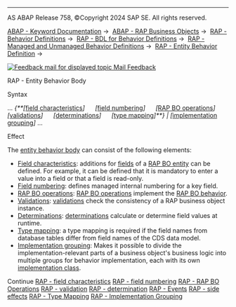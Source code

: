   

* * *

AS ABAP Release 758, ©Copyright 2024 SAP SE. All rights reserved.

[ABAP - Keyword Documentation](javascript:call_link\('abenabap.htm'\)) →  [ABAP - RAP Business Objects](javascript:call_link\('abenabap_rap.htm'\)) →  [RAP - Behavior Definitions](javascript:call_link\('abencds_bdef.htm'\)) →  [RAP - BDL for Behavior Definitions](javascript:call_link\('abenbdl.htm'\)) →  [RAP - Managed and Unmanaged Behavior Definitions](javascript:call_link\('abenbdl_rap_bo.htm'\)) →  [RAP - Entity Behavior Definition](javascript:call_link\('abenbdl_define_beh.htm'\)) → 

 [![](Mail.gif?object=Mail.gif "Feedback mail for displayed topic") Mail Feedback](mailto:f1_help@sap.com?subject=Feedback%20on%20ABAP%20Documentation&body=Document:%20RAP%20-%20Entity%20Behavior%20Body%2C%20ABENBDL_BODY%2C%20758%0D%0A%0D%0AError:%0D%0A%0D%0A%0D%0A%0D%0ASuggestion%20for%20improvement:)

RAP - Entity Behavior Body

Syntax

... *{**\[*[field characteristics](javascript:call_link\('abenbdl_field_char.htm'\))*\]*
     *\[*[field numbering](javascript:call_link\('abenbdl_field_numbering.htm'\))*\]*
     *\[*[RAP BO operations](javascript:call_link\('abenbdl_operations.htm'\))*\]*
     *\[*[validations](javascript:call_link\('abenbdl_validations.htm'\))*\]*
     *\[*[determinations](javascript:call_link\('abenbdl_determinations.htm'\))*\]*
     *\[*[type mapping](javascript:call_link\('abenbdl_type_mapping.htm'\))*\]**}*
*|* *\[*[implementation grouping](javascript:call_link\('abenbdl_grouping.htm'\))*\]*
...

Effect

The [entity behavior body](javascript:call_link\('abencds_entity_body_glosry.htm'\) "Glossary Entry") can consist of the following elements:

-   [Field characteristics](javascript:call_link\('abenbdl_field_char.htm'\)): additions for [fields](javascript:call_link\('abenrap_bo_field_glosry.htm'\) "Glossary Entry") of a [RAP BO entity](javascript:call_link\('abenrap_bo_entity_glosry.htm'\) "Glossary Entry") can be defined. For example, it can be defined that it is mandatory to enter a value into a field or that a field is read-only.
-   [Field numbering](javascript:call_link\('abenbdl_field_numbering.htm'\)): defines managed internal numbering for a key field.
-   [RAP BO operations](javascript:call_link\('abenbdl_operations.htm'\)): [RAP BO operations](javascript:call_link\('abenrap_bo_operation_glosry.htm'\) "Glossary Entry") implement the [RAP BO behavior](javascript:call_link\('abenrap_bo_behavior_glosry.htm'\) "Glossary Entry").
-   [Validations](javascript:call_link\('abenbdl_validations.htm'\)): [validations](javascript:call_link\('abenrap_validation_glosry.htm'\) "Glossary Entry") check the consistency of a RAP business object instance.
-   [Determinations](javascript:call_link\('abenbdl_determinations.htm'\)): [determinations](javascript:call_link\('abenrap_determination_glosry.htm'\) "Glossary Entry") calculate or determine field values at runtime.
-   [Type mapping](javascript:call_link\('abenbdl_type_mapping.htm'\)): a type mapping is required if the field names from database tables differ from field names of the CDS data model.
-   [Implementation grouping](javascript:call_link\('abenbdl_in_class_unique.htm'\)): Makes it possible to divide the implementation-relevant parts of a business object's business logic into multiple groups for behavior implementation, each with its own [implementation class](javascript:call_link\('abenbdl_in_class_unique.htm'\)).

Continue
[RAP - field characteristics](javascript:call_link\('abenbdl_field_char.htm'\))
[RAP - field numbering](javascript:call_link\('abenbdl_field_numbering.htm'\))
[RAP - RAP BO Operations](javascript:call_link\('abenbdl_operations.htm'\))
[RAP - validation](javascript:call_link\('abenbdl_validations.htm'\))
[RAP - determination](javascript:call_link\('abenbdl_determinations.htm'\))
[RAP - Events](javascript:call_link\('abenbdl_event_overview.htm'\))
[RAP - side effects](javascript:call_link\('abenbdl_side_effects.htm'\))
[RAP - Type Mapping](javascript:call_link\('abenbdl_type_mapping.htm'\))
[RAP - Implementation Grouping](javascript:call_link\('abenbdl_grouping.htm'\))